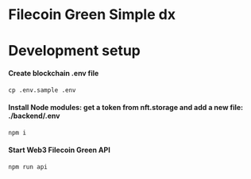 # Filecoin Green Simple dx

# Development setup

#### Create blockchain .env file
```shell
cp .env.sample .env
```

#### Install Node modules: get a token from nft.storage and add a new file: ./backend/.env

```shell
npm i
```

#### Start Web3 Filecoin Green API
```shell
npm run api
```


